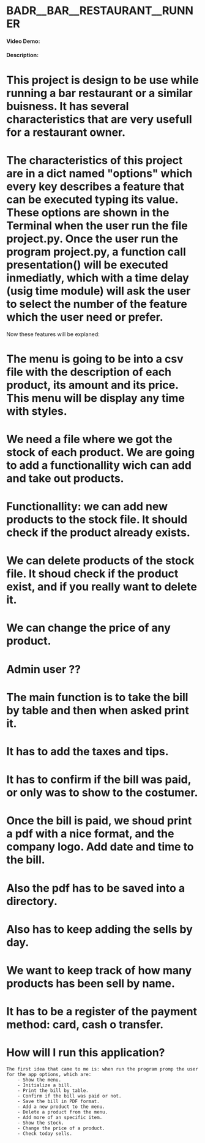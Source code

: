 # __BADR__BAR__RESTAURANT__RUNNER__
#### Video Demo: <URL>
#### Description:

# This project is design to be use while running a bar restaurant or a similar buisness. It has several characteristics that are very usefull for a restaurant owner.
# The characteristics of this project are in a dict named "options" which every key describes a feature that can be executed typing its value. These options are shown in the Terminal when the user run the file project.py. Once the user run the program project.py, a function call presentation() will be executed inmediatly, which with a time delay  (usig time module) will ask the user to select the number of the feature which the user need or prefer.

Now these features will be explaned:




# The menu is going to be into a csv file with the description of each product, its amount and its price. This menu will be display any time with styles.
# We need a file where we got the stock of each product. We are  going to add a functionallity wich can add and take out products.
# Functionallity: we can add new products to the stock file. It should check if the product already exists.
# We can delete products of the stock file. It shoud check if the product exist, and if you really want to delete it.
# We can change the price of any product.
# Admin user ??

# The main function is to take the bill by table and then when asked print it.
# It has to add the taxes and tips.
# It has to confirm if the bill was paid, or only was to show to the costumer.
# Once the bill is paid, we shoud print a pdf with a nice format, and the company logo. Add date and time to the bill.
# Also the pdf has to be saved into a directory.

# Also has to keep adding the sells by day.
# We want to keep track of how many products has been sell by name.
# It has to be a register of the payment method: card, cash o transfer.

# How will I run this application?
    The first idea that came to me is: when run the program promp the user for the app options, which are:
        - Show the menu.
        - Initialize a bill.
        - Print the bill by table.
        - Confirm if the bill was paid or not.
        - Save the bill in PDF format.
        - Add a new product to the menu.
        - Delete a product from the menu.
        - Add more of an specific item.
        - Show the stock.
        - Change the price of a product.
        - Check today sells.
